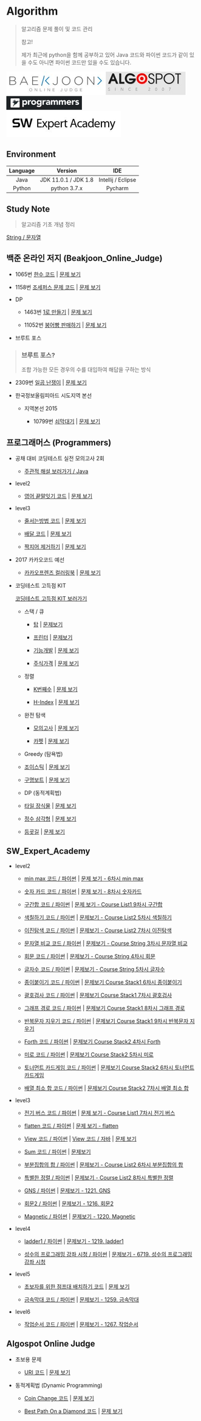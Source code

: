 # Algorithm

> 알고리즘 문제 풀이 및 코드 관리
>
> 참고!
>
> 제가 최근에 python을 함께 공부하고 있어 Java 코드와 파이썬 코드가 같이 있을 수도 아니면 파이썬 코드만 있을 수도 있습니다.

![](Programming_site_img/BOJ.JPG)
![](Programming_site_img/Algospot.JPG)
![](Programming_site_img/programmers.JPG)
![](Programming_site_img/SW_Expert_Academy.JPG)


## Environment

Language | Version | IDE
:---: | :---: | :---:
Java | JDK 11.0.1 / JDK 1.8 | Intellij / Eclipse
Python | python 3.7.x | Pycharm 

## Study Note

> 알고리즘 기초 개념 정리

[String / 문자열](edu/String.md)

## 백준 온라인 저지 (Beakjoon_Online_Judge)

  - 1065번 [한수 코드](Beakjoon_Online_Judge/hansu.py) | [문제 보기](https://www.acmicpc.net/problem/1065)

  - 1158번 [조세퍼스 문제 코드](Beakjoon_Online_Judge/josephus.py) | [문제 보기](https://www.acmicpc.net/problem/1158)

  * DP

    - 1463번 [1로 만들기](Beakjoon_Online_Judge/MakeNumberOne.java) | [문제 보기](https://www.acmicpc.net/problem/1463)

    - 11052번 [붕어빵 판매하기](Beakjoon_Online_Judge/SellingBongappang.java) | [문제 보기](https://www.acmicpc.net/problem/11052)

  * 브루트 포스

> ### 브루트 포스?
>
> 조합 가능한 모든 경우의 수를 대입하여 해답을 구하는 방식

   - 2309번 [일곱 난쟁이](Beakjoon_Online_Judge/SevenDwarfs.java) | [문제 보기](https://www.acmicpc.net/problem/2309)

  * 한국정보올림피아드 시도지역 본선

    - 지역본선 2015

      + 10799번 [쇠막대기](Beakjoon_Online_Judge/StealPipe.java) | [문제 보기](https://www.acmicpc.net/problem/10799)

## 프로그래머스 (Programmers)

  * 공채 대비 코딩테스트 실전 모의고사 2회

    - [주관적 해설 보러가기 / Java](Programmers/mock_test_second)

  * level2

    - [영어 끝말잇기 코드](Programmers/level2/EndtoEnd.java) | [문제 보기](https://programmers.co.kr/learn/courses/30/lessons/12981?language=java)

  * level3

    - [줄서는방법 코드](Programmers/level3/LineRule.java) | [문제 보기](https://programmers.co.kr/learn/courses/30/lessons/12978)

    - [배달 코드](Programmers/level3/Delevery.java) | [문제 보기](https://programmers.co.kr/learn/courses/30/lessons/12936)

    - [짝지어 제거하기](Programmers/level3/PairsRemove.java) | [문제 보기](https://programmers.co.kr/learn/courses/30/lessons/12973)

  * 2017 카카오코드 예선

    - [카카오프렌즈 컬러링북](Programmers/kakao2017/ColoringBook.java) | [문제 보기](https://programmers.co.kr/learn/courses/30/lessons/1829)

  * 코딩테스트 고득점 KIT

    [코딩테스트 고득점 KIT 보러가기](https://programmers.co.kr/learn/challenges)

    - 스택 / 큐

      + [탑](Programmers/CodingTestPractice/stackqueue/Tower.java) | [문제보기](https://programmers.co.kr/learn/courses/30/lessons/42588)

      + [프린터](Programmers/CodingTestPractice/stackqueue/Printer.java) | [문제보기](https://programmers.co.kr/learn/courses/30/lessons/42587)

      + [기능개발](Programmers/CodingTestPractice/stackqueue/FunctionDev.java) | [문제 보기](https://programmers.co.kr/learn/courses/30/lessons/42586)

      + [주식가격](Programmers/CodingTestPractice/stackqueue/StockPrice.java) | [문제 보기](https://programmers.co.kr/learn/courses/30/lessons/42584)

    - 정렬

      + [K번째수](Programmers/CodingTestPractice/sorting/KthNumber.java) | [문제 보기](https://programmers.co.kr/learn/courses/30/lessons/42748)

      + [H-Index](Programmers/CodingTestPractice/sorting/HIndex.java) | [문제 보기](https://programmers.co.kr/learn/courses/30/lessons/42747)

    - 완전 탐색

      + [모의고사](Programmers/CodingTestPractice/ExhausiveSearch/MockTest.java) | [문제 보기](https://programmers.co.kr/learn/courses/30/lessons/42840)

      + [카펫](Programmers/CodingTestPractice/ExhausiveSearch/Carpet.java) | [문제 보기](https://programmers.co.kr/learn/courses/30/lessons/42842)

     - Greedy (탐욕법)

      + [조이스틱](Programmers/CodingTestPractice/greedy/JoyStick.java) | [문제 보기](https://programmers.co.kr/learn/courses/30/lessons/42860)

      + [구명보트](Programmers/CodingTestPractice/greedy/SaveBoat.java) | [문제 보기](https://programmers.co.kr/learn/courses/30/lessons/42885)

     - DP (동적계획법)

      + [타일 장식물](Programmers/CodingTestPractice/dp/TileDeco.java) | [문제 보기](https://programmers.co.kr/learn/courses/30/lessons/43104)

      + [정수 삼각형](Programmers/CodingTestPractice/dp/IntegerTriangle.java) | [문제 보기](https://programmers.co.kr/learn/courses/30/lessons/43105)

      + [등굣길](Programmers/CodingTestPractice/dp/GoToSchool.java) | [문제 보기](https://programmers.co.kr/learn/courses/30/lessons/42898)

## SW_Expert_Academy

  * level2

    - [min max 코드 / 파이썬](SW_Expert_Academy/level2/min_max.py) | [문제 보기 - 6차시 min max](https://swexpertacademy.com/main/learn/course/subjectDetail.do?courseId=AVuPDN86AAXw5UW6&subjectId=AWOVFCzaqeUDFAWg#)

    - [숫자 카드 코드 / 파이썬](SW_Expert_Academy/level2/numbercard.py) | [문제 보기 - 8차시 숫자카드](https://swexpertacademy.com/main/learn/course/subjectDetail.do?courseId=AVuPDN86AAXw5UW6&subjectId=AWOVFCzaqeUDFAWg#)

    - [구간합 코드 / 파이썬](SW_Expert_Academy/level2/interval_sum.py) | [문제 보기 - Course List1 9차시 구간합](https://swexpertacademy.com/main/learn/course/subjectDetail.do?courseId=AVuPDN86AAXw5UW6&subjectId=AWOVFCzaqeUDFAWg#)

    - [색칠하기 코드 / 파이썬](SW_Expert_Academy/level2/coloring.py) | [문제보기 - Course List2 5차시 색칠하기](https://swexpertacademy.com/main/learn/course/lectureProblemViewer.do)

    - [이진탐색 코드 / 파이썬](SW_Expert_Academy/level2/coloring.py) | [문제보기 - Course List2 7차시 이진탐색](https://swexpertacademy.com/main/learn/course/lectureProblemViewer.do)

    - [문자열 비교 코드 / 파이썬](SW_Expert_Academy/level2/comparestr.py) | [문제보기 - Course String 3차시 문자열 비교](https://swexpertacademy.com/main/learn/course/lectureProblemViewer.do)
    
    - [회문 코드 / 파이썬](SW_Expert_Academy/level2/palindrome.py) | [문제보기 - Course String 4차시 회문](https://swexpertacademy.com/main/learn/course/lectureProblemViewer.do)
    
    - [글자수 코드 / 파이썬](SW_Expert_Academy/level2/countstr.py) | [문제보기 - Course String 5차시 글자수](https://swexpertacademy.com/main/learn/course/lectureProblemViewer.do)

    - [종이붙이기 코드 / 파이썬](SW_Expert_Academy/level2/paste_paper.py) | [문제보기 Course Stack1 6차시 종이붙이기](https://swexpertacademy.com/main/learn/course/lectureProblemViewer.do)

    - [괄호검사 코드 / 파이썬](SW_Expert_Academy/level2/check_brace.py) | [문제보기 Course Stack1 7차시 괄호검사](https://swexpertacademy.com/main/learn/course/lectureProblemViewer.do)

    - [그래프 경로 코드 / 파이썬](SW_Expert_Academy/level2/graph_path.py) | [문제보기 Course Stack1 8차시 그래프 경로](https://swexpertacademy.com/main/learn/course/lectureProblemViewer.do)

    - [반복문자 지우기 코드 / 파이썬](SW_Expert_Academy/level2/repeat_words.py) | [문제보기 Course Stack1 9차시 반복문자 지우기](https://swexpertacademy.com/main/learn/course/lectureProblemViewer.do)

    - [Forth 코드 / 파이썬](SW_Expert_Academy/level2/forth.py) | [문제보기 Course Stack2 4차시 Forth](https://swexpertacademy.com/main/learn/course/subjectDetail.do?courseId=AVuPDN86AAXw5UW6&subjectId=AWOVIc7KqfQDFAWg)

    - [미로 코드 / 파이썬](SW_Expert_Academy/level2/maze.py) | [문제보기 Course Stack2 5차시 미로](https://swexpertacademy.com/main/learn/course/subjectDetail.do?courseId=AVuPDN86AAXw5UW6&subjectId=AWOVIc7KqfQDFAWg)

    - [토너먼트 카드게임 코드 / 파이썬](SW_Expert_Academy/level2/taurnament_card.py) | [문제보기 Course Stack2 6차시 토너먼트 카드게임](https://swexpertacademy.com/main/learn/course/subjectDetail.do?courseId=AVuPDN86AAXw5UW6&subjectId=AWOVIc7KqfQDFAWg)

    - [배열 최소 합 코드 / 파이썬](SW_Expert_Academy/level2/array_min_sum.py) | [문제보기 Course Stack2 7차시 배열 최소 합](https://swexpertacademy.com/main/learn/course/subjectDetail.do?courseId=AVuPDN86AAXw5UW6&subjectId=AWOVIc7KqfQDFAWg)

  * level3

    - [전기 버스 코드 / 파이썬](SW_Expert_Academy/level3/electronic_bus.py) | [문제 보기 - Course List1 7차시 전기 버스](https://swexpertacademy.com/main/learn/course/subjectDetail.do?courseId=AVuPDN86AAXw5UW6&subjectId=AWOVFCzaqeUDFAWg#)

    - [flatten 코드 / 파이썬](SW_Expert_Academy/level3/flatten.py) | [문제 보기 - flatten](https://swexpertacademy.com/main/code/problem/problemDetail.do?contestProbId=AV139KOaABgCFAYh&categoryId=AV139KOaABgCFAYh&categoryType=CODE)

    - [View 코드 / 파이썬](SW_Expert_Academy/level3/view.py) | [View 코드 / 자바](SW_Expert_Academy/level3/View.java) | [문제 보기](https://swexpertacademy.com/main/code/problem/problemDetail.do?contestProbId=AV134DPqAA8CFAYh&categoryId=AV134DPqAA8CFAYh&categoryType=CODE)

    - [Sum 코드 / 파이썬](SW_Expert_Academy/level3/sum.py) | [문제보기](https://swexpertacademy.com/main/code/problem/problemDetail.do?contestProbId=AV13_BWKACUCFAYh&categoryId=AV13_BWKACUCFAYh&categoryType=CODE)

    - [부분집합의 합 / 파이썬](SW_Expert_Academy/level3/subset_sum.py) | [문제보기 - Course List2 6차시 부분집합의 합](https://swexpertacademy.com/main/learn/course/lectureProblemViewer.do)

    - [특별한 정렬 / 파이썬](SW_Expert_Academy/level3/special_sort.py) | [문제보기 - Course List2 8차시 특별한 정렬](https://swexpertacademy.com/main/learn/course/lectureProblemViewer.do)

    - [GNS / 파이썬](SW_Expert_Academy/level3/gns.py) | [문제보기 - 1221. GNS](https://swexpertacademy.com/main/code/problem/problemDetail.do?contestProbId=AV14jJh6ACYCFAYD&categoryId=AV14jJh6ACYCFAYD&categoryType=CODE)

    - [회문2 / 파이썬](SW_Expert_Academy/level3/palindrome2.py) | [문제보기 - 1216. 회문2](https://www.swexpertacademy.com/main/code/problem/problemDetail.do?contestProbId=AV14Rq5aABUCFAYi&categoryId=AV14Rq5aABUCFAYi&categoryType=CODE)
 
    - [Magnetic / 파이썬](SW_Expert_Academy/level3/magnetic.py) | [문제보기 - 1220. Magnetic](https://swexpertacademy.com/main/code/problem/problemDetail.do?contestProbId=AV14hwZqABsCFAYD&categoryId=AV14hwZqABsCFAYD&categoryType=CODE)

  * level4

    - [ladder1 / 파이썬](SW_Expert_Academy/level4/ladder1.py) | [문제보기 - 1219. ladder1](https://swexpertacademy.com/main/talk/solvingClub/problemView.do?solveclubId=AWhKdvi6ECkDFAS6&contestProbId=AV14ABYKADACFAYh&probBoxId=AWjbeWOaGo0DFAQn&type=PROBLEM&problemBoxTitle=2%EC%9B%94+11%EC%9D%BC&problemBoxCnt=1)

    - [성수의 프로그래밍 강좌 시청 / 파이썬]() | [문제보기 - 6719. 성수의 프로그래밍 강좌 시청](https://swexpertacademy.com/main/code/problem/problemDetail.do?contestProbId=AWd7sgDatsMDFAUh&categoryId=AWd7sgDatsMDFAUh&categoryType=CODE)

  * level5

    - [초보자를 위한 점프대 배치하기 코드](SW_Expert_Academy/level5/JumpEquipment.java) | [문제 보기](https://www.swexpertacademy.com/main/code/problem/problemDetail.do?contestProbId=AWGsV8IaAXsDFAVW&categoryId=AWGsV8IaAXsDFAVW&categoryType=CODE&&&)

    - [금속막대 코드 / 파이썬](SW_Expert_Academy/level5/stealstick.py) | [문제보기 - 1259. 금속막대](https://swexpertacademy.com/main/code/problem/problemDetail.do?contestProbId=AV18NaZqIt8CFAZN&categoryId=AV18NaZqIt8CFAZN&categoryType=CODE)

  * level6

    - [작업순서 코드 / 파이썬](SW_Expert_Academy/level6/work_order.py) | [문제보기 - 1267. 작업순서](https://swexpertacademy.com/main/code/problem/problemDetail.do?contestProbId=AV18TrIqIwUCFAZN&categoryId=AV18TrIqIwUCFAZN&categoryType=CODE)

## Algospot Online Judge

  * 초보용 문제

    - [URI 코드](Algospot/Beginner/URIDecoding.java) | [문제 보기](https://algospot.com/judge/problem/read/URI)

  * 동적계획법 (Dynamic Programming)

    - [Coin Change 코드](Algospot/Beginner/dp/CoinChange.java) | [문제 보기](https://algospot.com/judge/problem/read/COINS)

    - [Best Path On a Diamond 코드](Algospot/Beginner/dp/DiamondPath.java) | [문제 보기](https://algospot.com/judge/problem/read/DIAMONDPATH)
